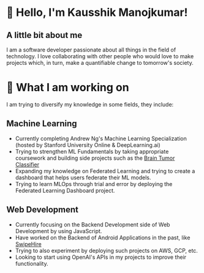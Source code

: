 # 👋 Hello, I'm Kausshik Manojkumar!
## A little bit about me
I am a software developer passionate about all things in the field of technology. I love collaborating with other people who would love to make projects which, in turn, make a quantifiable change to tomorrow's society.

# 👀 What I am working on
I am trying to diversify my knowledge in some fields, they include:
## Machine Learning
- Currently completing Andrew Ng's Machine Learning Specialization (hosted by Stanford University Online & DeepLearning.ai)
- Trying to strengthen ML Fundamentals by taking appropriate coursework and building side projects such as the [Brain Tumor Classifier](https://github.com/KAUSSHIK/BrainTumorClassification)
- Expanding my knowledge on Federated Learning and trying to create a dashboard that helps users federate their ML models.
- Trying to learn MLOps through trial and error by deploying the Federated Learning Dashboard project.

## Web Development
- Currently focusing on the Backend Development side of Web Development by using JavaScript.
- Have worked on the Backend of Android Applications in the past, like [SwipeHire](https://github.com/KAUSSHIK/coms309)
- Trying to also experiment by deploying such projects on AWS, GCP, etc.
- Looking to start using OpenAI's APIs in my projects to improve their functionality.

<!---
KAUSSHIK/KAUSSHIK is a ✨ special ✨ repository because its `README.md` (this file) appears on your GitHub profile.
You can click the Preview link to take a look at your changes.
--->
